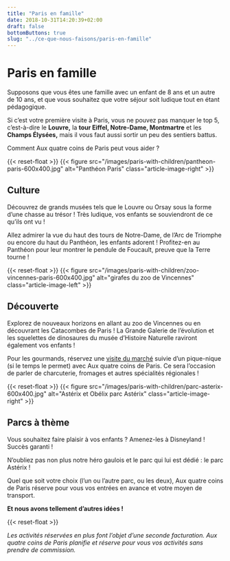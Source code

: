 ```yaml
---
title: "Paris en famille"
date: 2018-10-31T14:20:39+02:00
draft: false
bottomButtons: true
slug: "../ce-que-nous-faisons/paris-en-famille"
---
```


# Paris en famille

Supposons que vous êtes une famille avec un enfant de 8 ans et un autre de 10 ans, et que vous souhaitez que votre séjour soit ludique tout en étant pédagogique.

Si c’est votre première visite à Paris, vous ne pouvez pas manquer le top 5, c’est-à-dire le **Louvre,** la **tour Eiffel, Notre-Dame, Montmartre** et les **Champs Élysées,** mais il vous faut aussi sortir un peu des sentiers battus.

Comment Aux quatre coins de Paris peut vous aider ?

{{< reset-float >}}
{{< figure src="/images/paris-with-children/pantheon-paris-600x400.jpg"
alt="Panthéon Paris" class="article-image-right" >}}

## Culture

Découvrez de grands musées tels que le Louvre ou Orsay sous la forme d’une chasse au trésor ! Très ludique, vos enfants se souviendront de ce qu’ils ont vu !

Allez admirer la vue du haut des tours de Notre-Dame, de l’Arc de Triomphe ou encore du haut du Panthéon, les enfants adorent ! Profitez-en au Panthéon pour leur montrer le pendule de Foucault, preuve que la Terre tourne !

{{< reset-float >}}
{{< figure src="/images/paris-with-children/zoo-vincennes-paris-600x400.jpg"
alt="girafes du zoo de Vincennes" class="article-image-left" >}}

## Découverte

Explorez de nouveaux horizons en allant au zoo de Vincennes ou en découvrant les Catacombes de Paris ! La Grande Galerie de l’évolution et les squelettes de dinosaures du musée d’Histoire Naturelle raviront également vos enfants !

Pour les gourmands, réservez une [visite du marché](https://aux-quatre-coins-de-paris.fr/fr/se-promener/en-france-mangeons-comme-les-francais/) suivie d’un pique-nique (si le temps le permet) avec Aux quatre coins de Paris. Ce sera l’occasion de parler de charcuterie, fromages et autres spécialités régionales !

{{< reset-float >}}
{{< figure src="/images/paris-with-children/parc-asterix-600x400.jpg"
alt="Astérix et Obélix parc Astérix" class="article-image-right" >}}

## Parcs à thème

Vous souhaitez faire plaisir à vos enfants ? Amenez-les à Disneyland ! Succès garanti !

N’oubliez pas non plus notre héro gaulois et le parc qui lui est dédié : le parc Astérix !

Quel que soit votre choix (l’un ou l’autre parc, ou les deux), Aux quatre coins de Paris réserve pour vous vos entrées en avance et votre moyen de transport.


**Et nous avons tellement d’autres idées !**

{{< reset-float >}}

*Les activités réservées en plus font l’objet d’une seconde facturation. Aux quatre coins de Paris planifie et réserve pour vous vos activités sans prendre de commission.*
